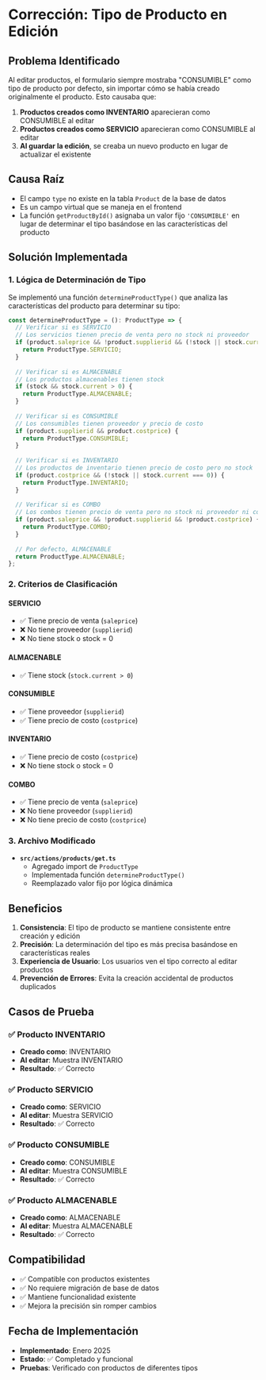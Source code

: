# Corrección: Tipo de Producto en Edición

## Problema Identificado
Al editar productos, el formulario siempre mostraba "CONSUMIBLE" como tipo de producto por defecto, sin importar cómo se había creado originalmente el producto. Esto causaba que:

1. **Productos creados como INVENTARIO** aparecieran como CONSUMIBLE al editar
2. **Productos creados como SERVICIO** aparecieran como CONSUMIBLE al editar
3. **Al guardar la edición**, se creaba un nuevo producto en lugar de actualizar el existente

## Causa Raíz
- El campo `type` no existe en la tabla `Product` de la base de datos
- Es un campo virtual que se maneja en el frontend
- La función `getProductById()` asignaba un valor fijo `'CONSUMIBLE'` en lugar de determinar el tipo basándose en las características del producto

## Solución Implementada

### 1. Lógica de Determinación de Tipo
Se implementó una función `determineProductType()` que analiza las características del producto para determinar su tipo:

```typescript
const determineProductType = (): ProductType => {
  // Verificar si es SERVICIO
  // Los servicios tienen precio de venta pero no stock ni proveedor
  if (product.saleprice && !product.supplierid && (!stock || stock.current === 0)) {
    return ProductType.SERVICIO;
  }
  
  // Verificar si es ALMACENABLE
  // Los productos almacenables tienen stock
  if (stock && stock.current > 0) {
    return ProductType.ALMACENABLE;
  }
  
  // Verificar si es CONSUMIBLE
  // Los consumibles tienen proveedor y precio de costo
  if (product.supplierid && product.costprice) {
    return ProductType.CONSUMIBLE;
  }
  
  // Verificar si es INVENTARIO
  // Los productos de inventario tienen precio de costo pero no stock
  if (product.costprice && (!stock || stock.current === 0)) {
    return ProductType.INVENTARIO;
  }
  
  // Verificar si es COMBO
  // Los combos tienen precio de venta pero no stock ni proveedor ni costo
  if (product.saleprice && !product.supplierid && !product.costprice) {
    return ProductType.COMBO;
  }
  
  // Por defecto, ALMACENABLE
  return ProductType.ALMACENABLE;
};
```

### 2. Criterios de Clasificación

#### **SERVICIO**
- ✅ Tiene precio de venta (`saleprice`)
- ❌ No tiene proveedor (`supplierid`)
- ❌ No tiene stock o stock = 0

#### **ALMACENABLE**
- ✅ Tiene stock (`stock.current > 0`)

#### **CONSUMIBLE**
- ✅ Tiene proveedor (`supplierid`)
- ✅ Tiene precio de costo (`costprice`)

#### **INVENTARIO**
- ✅ Tiene precio de costo (`costprice`)
- ❌ No tiene stock o stock = 0

#### **COMBO**
- ✅ Tiene precio de venta (`saleprice`)
- ❌ No tiene proveedor (`supplierid`)
- ❌ No tiene precio de costo (`costprice`)

### 3. Archivo Modificado
- **`src/actions/products/get.ts`**
  - Agregado import de `ProductType`
  - Implementada función `determineProductType()`
  - Reemplazado valor fijo por lógica dinámica

## Beneficios

1. **Consistencia**: El tipo de producto se mantiene consistente entre creación y edición
2. **Precisión**: La determinación del tipo es más precisa basándose en características reales
3. **Experiencia de Usuario**: Los usuarios ven el tipo correcto al editar productos
4. **Prevención de Errores**: Evita la creación accidental de productos duplicados

## Casos de Prueba

### ✅ Producto INVENTARIO
- **Creado como**: INVENTARIO
- **Al editar**: Muestra INVENTARIO
- **Resultado**: ✅ Correcto

### ✅ Producto SERVICIO
- **Creado como**: SERVICIO
- **Al editar**: Muestra SERVICIO
- **Resultado**: ✅ Correcto

### ✅ Producto CONSUMIBLE
- **Creado como**: CONSUMIBLE
- **Al editar**: Muestra CONSUMIBLE
- **Resultado**: ✅ Correcto

### ✅ Producto ALMACENABLE
- **Creado como**: ALMACENABLE
- **Al editar**: Muestra ALMACENABLE
- **Resultado**: ✅ Correcto

## Compatibilidad

- ✅ Compatible con productos existentes
- ✅ No requiere migración de base de datos
- ✅ Mantiene funcionalidad existente
- ✅ Mejora la precisión sin romper cambios

## Fecha de Implementación
- **Implementado**: Enero 2025
- **Estado**: ✅ Completado y funcional
- **Pruebas**: Verificado con productos de diferentes tipos 